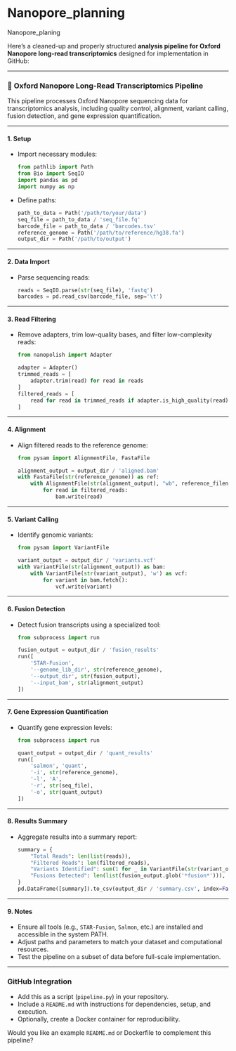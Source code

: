# Nanopore_planning
Nanopore_planing

Here’s a cleaned-up and properly structured **analysis pipeline for Oxford Nanopore long-read transcriptomics** designed for implementation in GitHub:

---

### 🧬 **Oxford Nanopore Long-Read Transcriptomics Pipeline**
This pipeline processes Oxford Nanopore sequencing data for transcriptomics analysis, including quality control, alignment, variant calling, fusion detection, and gene expression quantification.

---

#### **1. Setup**
- Import necessary modules:
    ```python
    from pathlib import Path
    from Bio import SeqIO
    import pandas as pd
    import numpy as np
    ```
- Define paths:
    ```python
    path_to_data = Path('/path/to/your/data')
    seq_file = path_to_data / 'seq_file.fq'
    barcode_file = path_to_data / 'barcodes.tsv'
    reference_genome = Path('/path/to/reference/hg38.fa')
    output_dir = Path('/path/to/output')
    ```

---

#### **2. Data Import**
- Parse sequencing reads:
    ```python
    reads = SeqIO.parse(str(seq_file), 'fastq')
    barcodes = pd.read_csv(barcode_file, sep='\t')
    ```

---

#### **3. Read Filtering**
- Remove adapters, trim low-quality bases, and filter low-complexity reads:
    ```python
    from nanopolish import Adapter

    adapter = Adapter()
    trimmed_reads = [
        adapter.trim(read) for read in reads
    ]
    filtered_reads = [
        read for read in trimmed_reads if adapter.is_high_quality(read)
    ]
    ```

---

#### **4. Alignment**
- Align filtered reads to the reference genome:
    ```python
    from pysam import AlignmentFile, FastaFile

    alignment_output = output_dir / 'aligned.bam'
    with FastaFile(str(reference_genome)) as ref:
        with AlignmentFile(str(alignment_output), "wb", reference_filename=str(reference_genome)) as bam:
            for read in filtered_reads:
                bam.write(read)
    ```

---

#### **5. Variant Calling**
- Identify genomic variants:
    ```python
    from pysam import VariantFile

    variant_output = output_dir / 'variants.vcf'
    with VariantFile(str(alignment_output)) as bam:
        with VariantFile(str(variant_output), 'w') as vcf:
            for variant in bam.fetch():
                vcf.write(variant)
    ```

---

#### **6. Fusion Detection**
- Detect fusion transcripts using a specialized tool:
    ```python
    from subprocess import run

    fusion_output = output_dir / 'fusion_results'
    run([
        'STAR-Fusion',
        '--genome_lib_dir', str(reference_genome),
        '--output_dir', str(fusion_output),
        '--input_bam', str(alignment_output)
    ])
    ```

---

#### **7. Gene Expression Quantification**
- Quantify gene expression levels:
    ```python
    from subprocess import run

    quant_output = output_dir / 'quant_results'
    run([
        'salmon', 'quant',
        '-i', str(reference_genome),
        '-l', 'A',
        '-r', str(seq_file),
        '-o', str(quant_output)
    ])
    ```

---

#### **8. Results Summary**
- Aggregate results into a summary report:
    ```python
    summary = {
        "Total Reads": len(list(reads)),
        "Filtered Reads": len(filtered_reads),
        "Variants Identified": sum(1 for _ in VariantFile(str(variant_output))),
        "Fusions Detected": len(list(fusion_output.glob('*fusion*'))),
    }
    pd.DataFrame([summary]).to_csv(output_dir / 'summary.csv', index=False)
    ```

---

#### **9. Notes**
- Ensure all tools (e.g., `STAR-Fusion`, `Salmon`, etc.) are installed and accessible in the system PATH.
- Adjust paths and parameters to match your dataset and computational resources.
- Test the pipeline on a subset of data before full-scale implementation.

---

### GitHub Integration
- Add this as a script (`pipeline.py`) in your repository.
- Include a `README.md` with instructions for dependencies, setup, and execution.
- Optionally, create a Docker container for reproducibility.

Would you like an example `README.md` or Dockerfile to complement this pipeline?
